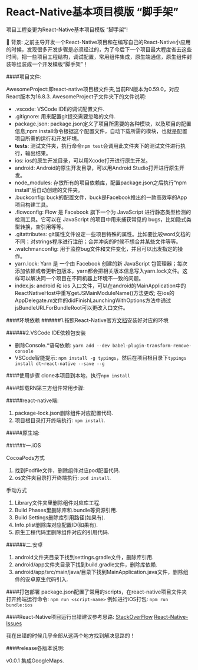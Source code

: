# React-Native基本项目模版 “脚手架”

项目工程变更为React-Native基本项目模版 “脚手架”!

🎉 背景: 之前主导开发一个React-Native项目和在编写自己的React-Native小应用的时候，发现很多开发步骤是必须经过的，为了今后下一个项目最大程度省去这些时间，把一些项目工程结构，调试配置，常用组件集成，原生端通信，原生组件封装等组装成一个开发模版“脚手架”！


####项目文件:

AwesomeProject:即react-native项目根文件夹,当前RN版本为0.59.0，对应React版本为16.8.3.
AwesomeProject子文件夹下的文件说明:
-  .vscode: VSCode IDE的调试配置文件.
-  .gitignore: 用来配置git提交需要忽略的文件.
-  package.json: package.json定义了项目所需要的各种模块，以及项目的配置信息;npm install命令根据这个配置文件，自动下载所需的模块，也就是配置项目所需的运行和开发环境。
-  __tests__: 测试文件夹，执行命令`npm test`会调用此文件夹下的测试文件进行执行，输出结果。
-  ios: ios的原生开发目录，可以用Xcode打开进行原生开发。
-  android: Android的原生开发目录，可以用Android Studio打开进行原生开发。
-  node_modules: 存放所有的项目依赖库，配置package.json之后执行“npm install”后自动创建的文件夹。
-  .buckconfig: buck的配置文件，buck是Facebook推出的一款高效率的App项目构建工具。
-  .flowconfig: Flow 是 Facebook 旗下一个为 JavaScript 进行静态类型检测的检测工具。它可以在 JavaScript 的项目中用来捕获常见的 bugs，比如隐式类型转换，空引用等等。
-  .gitattributes: git属性文件设定一些项目特殊的属性。比如要比较word文档的不同；对strings程序进行注册；合并冲突的时候不想合并某些文件等等。
-  .watchmanconfig: 用于监控bug文件和文件变化，并且可以出发指定的操作。
-  yarn.lock: Yarn 是 一个由 Facebook 创建的新 JavaScript 包管理器；每次添加依赖或者更新包版本，yarn都会把相关版本信息写入yarn.lock文件。这样可以解决同一个项目在不同机器上环境不一致的问题。
-  index.js: android 和 ios 入口文件，可以在android的MainApplication中的ReactNativeHost中重写getJSMainModuleName()方法更改; 在ios的AppDelegate.m文件的didFinishLaunchingWithOptions方法中通过jsBundleURLForBundleRoot可以更改入口文件。


####环境依赖
######1.按照React-Native官方[文档](https://facebook.github.io/react-native/docs/getting-started "文档")安装好对应的环境

######2.VSCode IDE依赖包安装
- 删除Console.*语句依赖: `yarn add --dev babel-plugin-transform-remove-console`
- VSCode智能提示: `npm install -g typings`，然后在项目根目录下`typings install dt~react-native --save --g`



####使用步骤
clone本项目到本地，执行`npm install`



####卸载RN第三方组件常用步骤:

#####react-native端:
1. package-lock.json删除组件对应配置代码.
2. 项目根目录打开终端执行: `npm install`.



#####原生端:

######一.iOS

CocoaPods方式
1. 找到Podfile文件，删除组件对应pod配置代码.
2. os文件夹目录打开终端执行: `pod install`.

手动方式
1.  Library文件夹里删除组件对应库工程.
2. Build Phases里删除库和.bundle等资源引用.
3. Build Settings删除库引用路径(如果有).
4.  Info.plist删除库对应配置ID(如果有).
5. 原生工程代码里删除组件对应的引用代码.


######二.安卓
1. android文件夹目录下找到settings.gradle文件，删除库引用.
2. android/app文件夹目录下找到build.gradle文件，删除库依赖.
3. android/app/src/main/java/目录下找到MainApplication.java文件，删除组件的安卓原生代码引入.


####打包部署
package.json配置了常用的scripts，在react-native项目文件夹打开终端运行命令: `npm run <script-name>`
例如进行iOS打包: `npm run bundle:ios`


####React-Native项目运行出错建议参考思路:
[StackOverFlow](https://stackoverflow.com/questions/tagged/react-native "StackOverFlow")
[React-Native-Issues](https://github.com/facebook/react-native/issues "React-Native-Issues")

我在出错的时候几乎全部从这两个地方找到解决思路的！








####release各版本说明:

v0.0.1 集成GoogleMaps.




